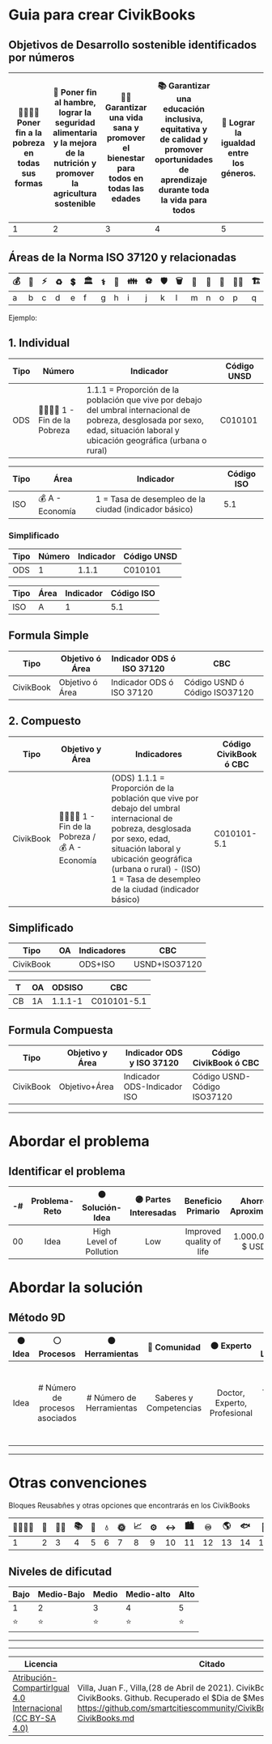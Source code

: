 # Guia para crear CivikBooks

## Objetivos de Desarrollo sostenible identificados por números

|:family_man_woman_girl_boy: Poner fin a la pobreza en todas sus formas|:stew: Poner fin al hambre, lograr la seguridad alimentaria y la mejora de la nutrición y promover la agricultura sostenible|:health_worker: Garantizar una vida sana y promover el bienestar para todos en todas las edades|:books: Garantizar una educación inclusiva, equitativa y de calidad y promover oportunidades de aprendizaje durante toda la vida para todos|:busts_in_silhouette: Lograr la igualdad entre los géneros.|:droplet: Garantizar la disponibilidad de agua y su gestión sostenible y el saneamiento para todos|:sun_with_face: Garantizar el acceso a una energía asequible, segura, sostenible y moderna para todos|:chart_with_upwards_trend: Promover el crecimiento económico sostenido, inclusivo y sostenible, el empleo pleno y productivo y el trabajo decente para todos|:gear: Construir infraestructuras resilientes, promover la industrialización inclusiva y sostenible y fomentar la innovación|:left_right_arrow: Reducir la desigualdad en y entre los países|:cityscape: Lograr que las ciudades y los asentamientos humanos sean inclusivos, seguros, resilientes y sostenibles|:infinity: Garantizar modalidades de consumo y producción sostenibles|:earth_americas: Adoptar medidas urgentes para combatir el cambio climático y sus efectos|:fish: Conservar y utilizar en forma sostenible los océanos, los mares y los recursos marinos para el desarrollo sostenible|:deciduous_tree:|:dove:|:atom_symbol:|
|------------ | -------------|------------ |------------ | -------------|------------ |------------ | -------------|------------ |------------ | -------------|------------ |------------ | -------------|------------ |------------ | -------------|
|1|2|3|4|5|6|7|8|9|10|11|12|13|14|15|16|17|

## Áreas de la Norma ISO 37120 y relacionadas

|:moneybag:|:open_book:|:zap:|:recycle:|:heavy_dollar_sign:|:classical_building:|:medical_symbol:|:house_with_garden:|:family:	|:soccer:	|:shield:|:wastebasket:|:juggling_person:|:satellite:|:tram:|:farmer:|:building_construction:|:potable_water:|:non-potable_water:|
|------------ | -------------|------------ |------------ | -------------|------------ |------------ | -------------|------------ |------------ | -------------|------------ |------------ | -------------|------------ |------------ | ------------ |------------ | -------------|
|a|b|c|d|e|f|g|h|i|j|k|l|m|n|o|p|q|r|s|

Ejemplo:


## 1. Individual

|Tipo|Número|Indicador|Código UNSD|
|------------ | -------------|------------ |------------ |
|ODS |:family_man_woman_girl_boy: 1 - Fin de la Pobreza|1.1.1 = Proporción de la población que vive por debajo del umbral internacional de pobreza, desglosada por sexo, edad, situación laboral y ubicación geográfica (urbana o rural)|C010101|

|Tipo|Área|Indicador|Código ISO|
|------------ | -------------|------------ |------------ |
|ISO |:moneybag: A - Economía|1 = Tasa de desempleo de la ciudad (indicador básico)|5.1|

### Simplificado
|Tipo|Número|Indicador|Código UNSD|
|------------ | -------------|------------ |------------ |
|ODS|1|1.1.1|C010101|

|Tipo|Área|Indicador|Código ISO|
|------------ | -------------|------------ |------------ |
|ISO|A|1|5.1|

## Formula Simple

|Tipo|Objetivo ó Área|Indicador ODS ó ISO 37120|CBC|
|------------ | -------------|------------ |------------ |
|CivikBook|Objetivo ó Área|Indicador ODS ó ISO 37120|Código USND ó Código ISO37120|

## 2. Compuesto

|Tipo|Objetivo y Área|Indicadores|Código CivikBook ó CBC|
|------------ | -------------|------------ |------------ |
|CivikBook|:family_man_woman_girl_boy: 1 - Fin de la Pobreza / :moneybag: A - Economía| (ODS) 1.1.1 = Proporción de la población que vive por debajo del umbral internacional de pobreza, desglosada por sexo, edad, situación laboral y ubicación geográfica (urbana o rural) - (ISO) 1 = Tasa de desempleo de la ciudad (indicador básico)|C010101-5.1|

## Simplificado

|Tipo|OA|Indicadores|CBC|
|------------ | -------------|------------ |------------ |
|CivikBook||ODS+ISO|USND+ISO37120|

|T|OA|ODSISO|CBC|
|------------ | -------------|------------ |------------ |
|CB|1A|1.1.1-1|C010101-5.1|

## Formula Compuesta

|Tipo|Objetivo y Área|Indicador ODS y ISO 37120|Código CivikBook ó CBC|
|------------ | -------------|------------ |------------ |
|CivikBook|Objetivo+Área|Indicador ODS-Indicador ISO|Código USND-Código ISO37120|

___________________________________________________________________________________________
# Abordar el problema

## Identificar el problema

| -# | Problema-Reto | :orange_circle: Solución-Idea | :purple_circle: Partes Interesadas | Beneficio Primario | Ahorro Aproximado | :green_circle: Área de Impacto |:yellow_circle: Investigaciones | URL |
| :------: | :------: | :-----: | :-----: | :----: | :-----: | :-----: | :-----: | :-----: |
| 00 | Idea | High Level of Pollution | Low | Improved quality of life | 1.000.000 $ USD | Water | School | [Link Permanente](https://github.com/smartcitiescommunity/00/readme.md "URL of Idea") |


# Abordar la solución

## Método 9D
| :orange_circle: Idea | :white_circle:	Procesos | :brown_circle:	Herramientas | :red_circle:	Comunidad | :black_circle: Experto| :green_circle: Laboratorio| :yellow_circle: Academia|:large_blue_circle: Empresa| :purple_circle: Estado & Sociedad|
| :------: | :------: | :-----: | :-----: | :----: | :-----: | :-----: | :-----: | :-----: |
| Idea| # Número de procesos asociados | # Número de Herramientas| Saberes y Competencias | Doctor, Experto, Profesional  |Territorio o lugar de impacto | Universidad, Grupos de Investigación, Centros de Investigación | Empresas, Proveedores, Grupos economicos,Estudios e Investigación del mercado|Organizaciones, Estado, Sociedad Civil,Fundaciones, Corporaciones, Estado y Movimientos sociales o Políticos|

____________________________________________________________________________________________
# Otras convenciones

Bloques Reusabñes y otras opciones que encontrarás en los CivikBooks

|:family_man_woman_girl_boy:|:stew:|:health_worker:|:books:|:busts_in_silhouette:|:droplet:|:sun_with_face:|:chart_with_upwards_trend:|:gear:|:left_right_arrow:|:cityscape:|:infinity:|:earth_americas:|:fish:|:deciduous_tree:|:dove:|:atom_symbol:|
|------------ | -------------|------------ |------------ | -------------|------------ |------------ | -------------|------------ |------------ | -------------|------------ |------------ | -------------|------------ |------------ | -------------|
|1|2|3|4|5|6|7|8|9|10|11|12|13|14|15|16|17|

## Niveles de dificutad
|Bajo|Medio-Bajo|Medio|Medio-alto|Alto|
|-----|-----|-----|-----|-----|
1|2|3|4|5|
|:star:	|:star:	|:star:	|:star:	|:star:	|



_______________________________________________________________
_______________________________________________________________

|Licencia|Citado|Compatibilidad|Dificultad|
|------------ | -------------|------------ |------------ |
|[Atribución-CompartirIgual 4.0 Internacional (CC BY-SA 4.0)](https://creativecommons.org/licenses/by-sa/4.0/deed.es) |Villa, Juan F., Villa,(28 de Abril de 2021). CivikBook - Guia para CivikBooks. Github. Recuperado el $Dia de $Mes de $Año https://github.com/smartcitiescommunity/CivikBooks/blob/main/Guia-CivikBooks.md|[Civikmind](https://github.com/smartcitiescommunity/Civikmind)|:yellow_circle::yellow_circle::yellow_circle::black_circle::black_circle:|
